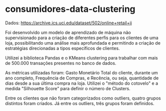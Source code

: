 # consumidores-data-clustering
Dados: https://archive.ics.uci.edu/dataset/502/online+retail+ii

Foi desenvolvido um modelo de aprendizado de máquina não supervisionado para a criação de diferentes perfis para os clientes de uma loja, possibilitando uma análise mais aprofundada e permitindo a criação de estratégias direcionadas a tipos específicos de clientes.

Utilizei a biblioteca Pandas e o KMeans clustering para trabalhar com mais de 500.000 transações presentes no banco de dados.

As métricas utilizadas foram: Gasto Monetário Total do cliente, durante um ano completo, Frequência de Compras, e Recência, ou seja, quantidade de dias desde a sua última compra na loja. Utilizei o "método do cotovelo" e a medida "Silhouette Score" para definir o número de Clusters.

Entre os clientes que não foram categorizados como outliers, quatro grupos distintos foram criados. Já entre os outliers, três grupos foram definidos.
